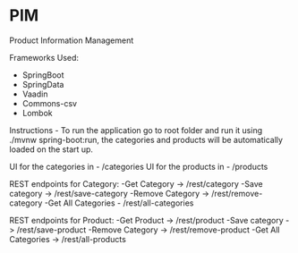 # PIM
Product Information Management

Frameworks Used:
- SpringBoot
- SpringData
- Vaadin
- Commons-csv
- Lombok

Instructions - To run the application go to root folder and run it using ./mvnw spring-boot:run,
the categories and products will be automatically loaded on the start up.

UI for the categories in - /categories
UI for the products in - /products

REST endpoints for Category:
-Get Category -> /rest/category
-Save category -> /rest/save-category
-Remove Category -> /rest/remove-category
-Get All Categories - /rest/all-categories

REST endpoints for Product:
-Get Product -> /rest/product
-Save category -> /rest/save-product
-Remove Category -> /rest/remove-product
-Get All Categories -> /rest/all-products
